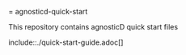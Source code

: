 = agnosticd-quick-start

This repository contains agnosticD quick start files 

include::./quick-start-guide.adoc[]
